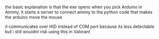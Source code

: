 the basic explanation is that the exe opens when you pick Arduino in Aimmy, it starts a server to connect aimmy to the python code that makes the arduino move the mouse

it communicates over HID instead of COM port because its less detectable but i still wouldnt risk using this in Valorant